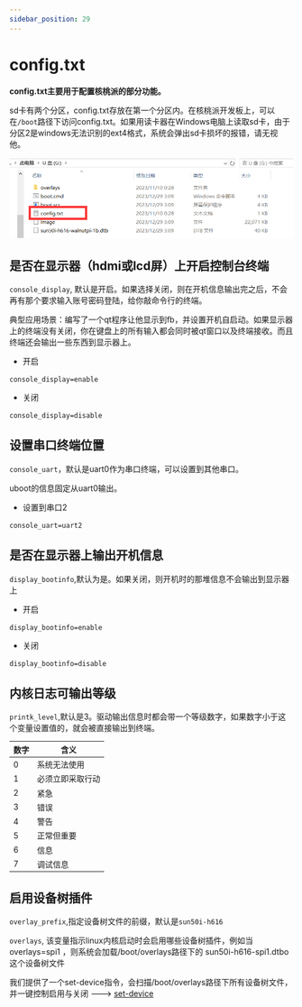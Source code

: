 ```yaml
---
sidebar_position: 29
---
```


# config.txt

**config.txt主要用于配置核桃派的部分功能。**

sd卡有两个分区，config.txt存放在第一个分区内。在核桃派开发板上，可以在`/boot`路径下访问config.txt。如果用读卡器在Windows电脑上读取sd卡，由于分区2是windows无法识别的ext4格式，系统会弹出sd卡损坏的报错，请无视他。

![u盘](./img/config_txt/windows_path.png)


## 是否在显示器（hdmi或lcd屏）上开启控制台终端
`console_display`, 默认是开启。如果选择关闭，则在开机信息输出完之后，不会再有那个要求输入账号密码登陆，给你敲命令行的终端。

典型应用场景：编写了一个qt程序让他显示到fb，并设置开机自启动。如果显示器上的终端没有关闭，你在键盘上的所有输入都会同时被qt窗口以及终端接收。而且终端还会输出一些东西到显示器上。

- 开启
```
console_display=enable
```
- 关闭
```
console_display=disable
```

## 设置串口终端位置
`console_uart`，默认是uart0作为串口终端，可以设置到其他串口。

uboot的信息固定从uart0输出。

- 设置到串口2
```
console_uart=uart2
```


## 是否在显示器上输出开机信息
`display_bootinfo`,默认为是。如果关闭，则开机时的那堆信息不会输出到显示器上

- 开启
```
display_bootinfo=enable
```
- 关闭
```
display_bootinfo=disable
```

## 内核日志可输出等级
`printk_level`,默认是3。驱动输出信息时都会带一个等级数字，如果数字小于这个变量设置值的，就会被直接输出到终端。

| 数字 | 含义 |
| - | - |
| 0 | 系统无法使用 
| 1 | 必须立即采取行动
| 2 | 紧急
| 3 | 错误
| 4 | 警告
| 5 | 正常但重要
| 6 | 信息
| 7 | 调试信息 


## 启用设备树插件
`overlay_prefix`,指定设备树文件的前缀，默认是`sun50i-h616`

`overlays`, 该变量指示linux内核启动时会启用哪些设备树插件，例如当 overlays=spi1 ，则系统会加载/boot/overlays路径下的 sun50i-h616-spi1.dtbo 这个设备树文件

我们提供了一个set-device指令，会扫描/boot/overlays路径下所有设备树文件，并一键控制启用与关闭 ---> [set-device](../gpio/gpio_config)